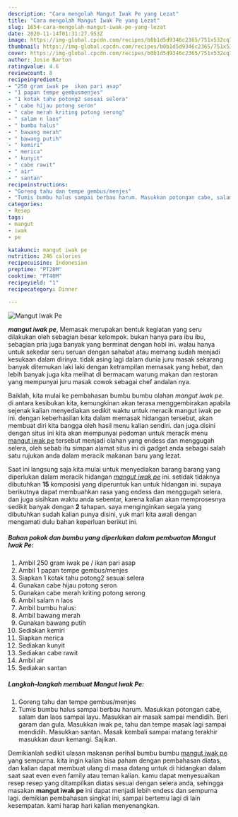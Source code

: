 ```yaml
---
description: "Cara mengolah Mangut Iwak Pe yang Lezat"
title: "Cara mengolah Mangut Iwak Pe yang Lezat"
slug: 1654-cara-mengolah-mangut-iwak-pe-yang-lezat
date: 2020-11-14T01:31:27.953Z
image: https://img-global.cpcdn.com/recipes/b0b1d5d9346c2365/751x532cq70/mangut-iwak-pe-foto-resep-utama.jpg
thumbnail: https://img-global.cpcdn.com/recipes/b0b1d5d9346c2365/751x532cq70/mangut-iwak-pe-foto-resep-utama.jpg
cover: https://img-global.cpcdn.com/recipes/b0b1d5d9346c2365/751x532cq70/mangut-iwak-pe-foto-resep-utama.jpg
author: Josie Barton
ratingvalue: 4.6
reviewcount: 8
recipeingredient:
- "250 gram iwak pe  ikan pari asap"
- "1 papan tempe gembusmenjes"
- "1 kotak tahu potong2 sesuai selera"
- " cabe hijau potong seron"
- " cabe merah kriting potong serong"
- " salam n laos"
- " bumbu halus"
- " bawang merah"
- " bawang putih"
- " kemiri"
- " merica"
- " kunyit"
- " cabe rawit"
- " air"
- " santan"
recipeinstructions:
- "Goreng tahu dan tempe gembus/menjes"
- "Tumis bumbu halus sampai berbau harum. Masukkan potongan cabe, salam dan laos sampai layu. Masukkan air masak sampai mendidih. Beri garam dan gula. Masukkan iwak pe, tahu dan tempe masak lagi sampai mendidih. Masukkan santan. Masak kembali sampai matang terakhir masukkan daun kemangi. Sajikan."
categories:
- Resep
tags:
- mangut
- iwak
- pe

katakunci: mangut iwak pe 
nutrition: 246 calories
recipecuisine: Indonesian
preptime: "PT20M"
cooktime: "PT40M"
recipeyield: "1"
recipecategory: Dinner

---
```



![Mangut Iwak Pe](https://img-global.cpcdn.com/recipes/b0b1d5d9346c2365/751x532cq70/mangut-iwak-pe-foto-resep-utama.jpg)

<b><i>mangut iwak pe</i></b>, Memasak merupakan bentuk kegiatan yang seru dilakukan oleh sebagian besar kelompok. bukan hanya para ibu ibu, sebagian pria juga banyak yang berminat dengan hobi ini. walau hanya untuk sekedar seru seruan dengan sahabat atau memang sudah menjadi kesukaan dalam dirinya. tidak asing lagi dalam dunia juru masak sekarang banyak ditemukan laki laki dengan ketrampilan memasak yang hebat, dan lebih banyak juga kita melihat di bermacam warung makan dan restoran yang mempunyai juru masak cowok sebagai chef andalan nya.

Baiklah, kita mulai ke pembahasan bumbu bumbu olahan <i>mangut iwak pe</i>. di antara kesibukan kita, kemungkinan akan terasa menggembirakan apabila sejenak kalian menyediakan sedikit waktu untuk meracik mangut iwak pe ini. dengan keberhasilan kita dalam memasak hidangan tersebut, akan membuat diri kita bangga oleh hasil menu kalian sendiri. dan juga disini dengan situs ini kita akan mempunyai pedoman untuk meracik menu <u>mangut iwak pe</u> tersebut menjadi olahan yang endess dan menggugah selera, oleh sebab itu simpan alamat situs ini di gadget anda sebagai salah satu rujukan anda dalam meracik makanan baru yang lezat.




Saat ini langsung saja kita mulai untuk menyediakan barang barang yang diperlukan dalam meracik hidangan <u><i>mangut iwak pe</i></u> ini. setidak tidaknya dibutuhkan <b>15</b> komposisi yang diperuntuk kan untuk hidangan ini. supaya berikutnya dapat membuahkan rasa yang endess dan menggugah selera. dan juga sisihkan waktu anda sebentar, karena kalian akan memprosesnya sedikit banyak dengan <b>2</b> tahapan. saya menginginkan segala yang dibutuhkan sudah kalian punya disini, yuk mari kita awali dengan mengamati dulu bahan keperluan berikut ini.

<!--inarticleads1-->

##### Bahan pokok dan bumbu yang diperlukan dalam pembuatan Mangut Iwak Pe:

1. Ambil 250 gram iwak pe / ikan pari asap
1. Ambil 1 papan tempe gembus/menjes
1. Siapkan 1 kotak tahu potong2 sesuai selera
1. Gunakan  cabe hijau potong seron
1. Gunakan  cabe merah kriting potong serong
1. Ambil  salam n laos
1. Ambil  bumbu halus:
1. Ambil  bawang merah
1. Gunakan  bawang putih
1. Sediakan  kemiri
1. Siapkan  merica
1. Sediakan  kunyit
1. Sediakan  cabe rawit
1. Ambil  air
1. Sediakan  santan




<!--inarticleads2-->

##### Langkah-langkah membuat Mangut Iwak Pe:

1. Goreng tahu dan tempe gembus/menjes
1. Tumis bumbu halus sampai berbau harum. Masukkan potongan cabe, salam dan laos sampai layu. Masukkan air masak sampai mendidih. Beri garam dan gula. Masukkan iwak pe, tahu dan tempe masak lagi sampai mendidih. Masukkan santan. Masak kembali sampai matang terakhir masukkan daun kemangi. Sajikan.




Demikianlah sedikit ulasan makanan perihal bumbu bumbu <u>mangut iwak pe</u> yang sempurna. kita ingin kalian bisa paham dengan pembahasan diatas, dan kalian dapat membuat ulang di masa datang untuk di hidangkan dalam saat saat even even family atau teman kalian. kamu dapat menyesuaikan resep resep yang ditampilkan diatas sesuai dengan selera anda, sehingga masakan <b>mangut iwak pe</b> ini dapat menjadi lebih endess dan sempurna lagi. demikian pembahasan singkat ini, sampai bertemu lagi di lain kesempatan. kami harap hari kalian menyenangkan.
